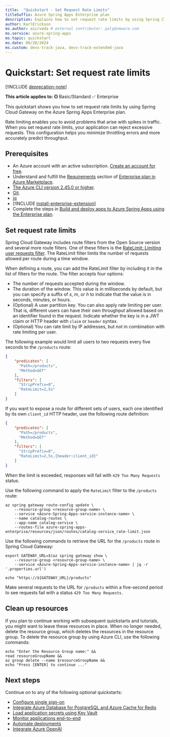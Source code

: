 ```yaml
---
title:  "Quickstart - Set Request Rate Limits"
titleSuffix: Azure Spring Apps Enterprise plan
description: Explains how to set request rate limits by using Spring Cloud Gateway on the Azure Spring Apps Enterprise plan.
author: KarlErickson
ms.author: asirveda # external contributor: paly@vmware.com
ms.service: azure-spring-apps
ms.topic: quickstart
ms.date: 08/28/2024
ms.custom: devx-track-java, devx-track-extended-java
---
```


# Quickstart: Set request rate limits

[!INCLUDE [deprecation-note](../includes/deprecation-note.md)]

**This article applies to:** ❎ Basic/Standard ✅ Enterprise

This quickstart shows you how to set request rate limits by using Spring Cloud Gateway on the Azure Spring Apps Enterprise plan.

Rate limiting enables you to avoid problems that arise with spikes in traffic. When you set request rate limits, your application can reject excessive requests. This configuration helps you minimize throttling errors and more accurately predict throughput.

## Prerequisites

- An Azure account with an active subscription. [Create an account for free](https://azure.microsoft.com/free/?WT.mc_id=A261C142F).
- Understand and fulfill the [Requirements](how-to-enterprise-marketplace-offer.md#requirements) section of [Enterprise plan in Azure Marketplace](how-to-enterprise-marketplace-offer.md).
- [The Azure CLI version 2.45.0 or higher](/cli/azure/install-azure-cli).
- [Git](https://git-scm.com/).
- [jq](https://stedolan.github.io/jq/download/)
- [!INCLUDE [install-enterprise-extension](includes/install-enterprise-extension.md)]
- Complete the steps in [Build and deploy apps to Azure Spring Apps using the Enterprise plan](quickstart-deploy-apps-enterprise.md).

## Set request rate limits

Spring Cloud Gateway includes route filters from the Open Source version and several more route filters. One of these filters is the [RateLimit: Limiting user requests filter](https://docs.vmware.com/en/VMware-Spring-Cloud-Gateway-for-Kubernetes/2.2/scg-k8s/GUID-guides-filters-traffic-control.html#ratelimit). The RateLimit filter limits the number of requests allowed per route during a time window.

When defining a route, you can add the RateLimit filter by including it in the list of filters for the route. The filter accepts four options:

- The number of requests accepted during the window.
- The duration of the window. This value is in milliseconds by default, but you can specify a suffix of *s*, *m*, or *h* to indicate that the value is in seconds, minutes, or hours.
- (Optional) A user partition key. You can also apply rate limiting per user. That is, different users can have their own throughput allowed based on an identifier found in the request. Indicate whether the key is in a JWT claim or HTTP header with `claim` or `header` syntax.
- (Optional) You can rate limit by IP addresses, but not in combination with rate limiting per user.

The following example would limit all users to two requests every five seconds to the `/products` route:

```json
{
    "predicates": [
      "Path=/products",
      "Method=GET"
    ],
    "filters": [
      "StripPrefix=0",
      "RateLimit=2,5s"
    ]
}
```

If you want to expose a route for different sets of users, each one identified by its own `client_id` HTTP header, use the following route definition:

```json
{
    "predicates": [
      "Path=/products",
      "Method=GET"
    ],
    "filters": [
      "StripPrefix=0",
      "RateLimit=2,5s,{header:client_id}"
    ]
}
```

When the limit is exceeded, responses will fail with `429 Too Many Requests` status.

Use the following command to apply the `RateLimit` filter to the `/products` route:

```azurecli
az spring gateway route-config update \
    --resource-group <resource-group-name> \
    --service <Azure-Spring-Apps-service-instance-name> \
    --name catalog-routes \
    --app-name catalog-service \
    --routes-file azure-spring-apps-enterprise/resources/json/routes/catalog-service_rate-limit.json
```

Use the following commands to retrieve the URL for the `/products` route in Spring Cloud Gateway:

```azurecli
export GATEWAY_URL=$(az spring gateway show \
    --resource-group <resource-group-name> \
    --service <Azure-Spring-Apps-service-instance-name> | jq -r '.properties.url')

echo "https://${GATEWAY_URL}/products"
```

Make several requests to the URL for `/products` within a five-second period to see requests fail with a status `429 Too Many Requests`.

## Clean up resources

If you plan to continue working with subsequent quickstarts and tutorials, you might want to leave these resources in place. When no longer needed, delete the resource group, which deletes the resources in the resource group. To delete the resource group by using Azure CLI, use the following commands:

```azurecli
echo "Enter the Resource Group name:" &&
read resourceGroupName &&
az group delete --name $resourceGroupName &&
echo "Press [ENTER] to continue ..."
```

## Next steps

Continue on to any of the following optional quickstarts:

- [Configure single sign-on](quickstart-configure-single-sign-on-enterprise.md)
- [Integrate Azure Database for PostgreSQL and Azure Cache for Redis](quickstart-integrate-azure-database-and-redis-enterprise.md)
- [Load application secrets using Key Vault](quickstart-key-vault-enterprise.md)
- [Monitor applications end-to-end](quickstart-monitor-end-to-end-enterprise.md)
- [Automate deployments](quickstart-automate-deployments-github-actions-enterprise.md)
- [Integrate Azure OpenAI](quickstart-fitness-store-azure-openai.md)
